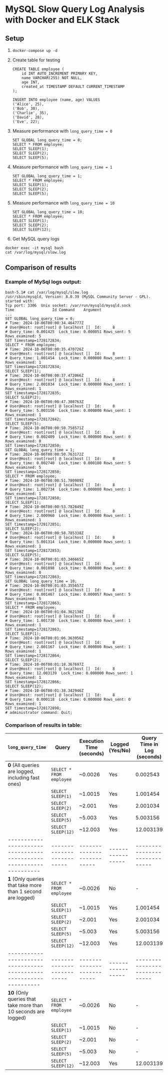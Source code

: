 # MySQL Slow Query Log Analysis with Docker and ELK Stack


## Setup
1. `docker-compose up -d`
2.  Create table for testing
    ```
    CREATE TABLE employee (
        id INT AUTO_INCREMENT PRIMARY KEY,
        name VARCHAR(255) NOT NULL,
        age INT,
        created_at TIMESTAMP DEFAULT CURRENT_TIMESTAMP
    );

    INSERT INTO employee (name, age) VALUES 
    ('Alice', 25),
    ('Bob', 30),
    ('Charlie', 35),
    ('David', 28),
    ('Eve', 22);
    ```

3. Measure performance with `long_query_time = 0`
    ```
    SET GLOBAL long_query_time = 0;
    SELECT * FROM employee;
    SELECT SLEEP(1);
    SELECT SLEEP(2);
    SELECT SLEEP(5);
    ```

4. Measure performance with `long_query_time = 1`
    ```
    SET GLOBAL long_query_time = 1;
    SELECT * FROM employee;
    SELECT SLEEP(1);
    SELECT SLEEP(2);
    SELECT SLEEP(5);
    ```

4. Measure performance with `long_query_time = 10`
    ```
    SET GLOBAL long_query_time = 10;
    SELECT * FROM employee;
    SELECT SLEEP(1);
    SELECT SLEEP(2);
    SELECT SLEEP(12);
    ```
5. Get MySQL query logs

```
docker exec -it mysql bash
cat /var/log/mysql/slow.log
```


## Comparison of results

### Example of MySql logs output:

```
bash-5.1# cat /var/log/mysql/slow.log
/usr/sbin/mysqld, Version: 8.0.39 (MySQL Community Server - GPL). started with:
Tcp port: 3306  Unix socket: /var/run/mysqld/mysqld.sock
Time                 Id Command    Argument
...
SET GLOBAL long_query_time = 0;
# Time: 2024-10-06T00:00:34.464777Z
# User@Host: root[root] @ localhost []  Id:     8
# Query_time: 0.001425  Lock_time: 0.000051 Rows_sent: 5  Rows_examined: 5
SET timestamp=1728172834;
SELECT * FROM employee;
# Time: 2024-10-06T00:00:35.470726Z
# User@Host: root[root] @ localhost []  Id:     8
# Query_time: 1.001454  Lock_time: 0.000000 Rows_sent: 1  Rows_examined: 1
SET timestamp=1728172834;
SELECT SLEEP(1);
# Time: 2024-10-06T00:00:37.472066Z
# User@Host: root[root] @ localhost []  Id:     8
# Query_time: 2.001034  Lock_time: 0.000000 Rows_sent: 1  Rows_examined: 1
SET timestamp=1728172835;
SELECT SLEEP(2);
# Time: 2024-10-06T00:00:47.308763Z
# User@Host: root[root] @ localhost []  Id:     8
# Query_time: 5.003156  Lock_time: 0.000000 Rows_sent: 1  Rows_examined: 1
SET timestamp=1728172842;
SELECT SLEEP(5);
# Time: 2024-10-06T00:00:50.758571Z
# User@Host: root[root] @ localhost []  Id:     8
# Query_time: 0.002409  Lock_time: 0.000000 Rows_sent: 0  Rows_examined: 0
SET timestamp=1728172850;
SET GLOBAL long_query_time = 1;
# Time: 2024-10-06T00:00:50.763172Z
# User@Host: root[root] @ localhost []  Id:     8
# Query_time: 0.002740  Lock_time: 0.000100 Rows_sent: 5  Rows_examined: 5
SET timestamp=1728172850;
SELECT * FROM employee;
# Time: 2024-10-06T00:00:51.780989Z
# User@Host: root[root] @ localhost []  Id:     8
# Query_time: 1.002734  Lock_time: 0.000000 Rows_sent: 1  Rows_examined: 1
SET timestamp=1728172850;
SELECT SLEEP(1);
# Time: 2024-10-06T00:00:53.782849Z
# User@Host: root[root] @ localhost []  Id:     8
# Query_time: 2.000960  Lock_time: 0.000000 Rows_sent: 1  Rows_examined: 1
SET timestamp=1728172851;
SELECT SLEEP(2);
# Time: 2024-10-06T00:00:58.785338Z
# User@Host: root[root] @ localhost []  Id:     8
# Query_time: 5.001314  Lock_time: 0.000000 Rows_sent: 1  Rows_examined: 1
SET timestamp=1728172853;
SELECT SLEEP(5);
# Time: 2024-10-06T00:01:03.346665Z
# User@Host: root[root] @ localhost []  Id:     8
# Query_time: 0.001098  Lock_time: 0.000000 Rows_sent: 0  Rows_examined: 0
SET timestamp=1728172863;
SET GLOBAL long_query_time = 10;
# Time: 2024-10-06T00:01:03.355657Z
# User@Host: root[root] @ localhost []  Id:     8
# Query_time: 0.001467  Lock_time: 0.000057 Rows_sent: 5  Rows_examined: 5
SET timestamp=1728172863;
SELECT * FROM employee;
# Time: 2024-10-06T00:01:04.362138Z
# User@Host: root[root] @ localhost []  Id:     8
# Query_time: 1.001730  Lock_time: 0.000000 Rows_sent: 1  Rows_examined: 1
SET timestamp=1728172863;
SELECT SLEEP(1);
# Time: 2024-10-06T00:01:06.363956Z
# User@Host: root[root] @ localhost []  Id:     8
# Query_time: 2.001167  Lock_time: 0.000000 Rows_sent: 1  Rows_examined: 1
SET timestamp=1728172864;
SELECT SLEEP(2);
# Time: 2024-10-06T00:01:18.367697Z
# User@Host: root[root] @ localhost []  Id:     8
# Query_time: 12.003139  Lock_time: 0.000000 Rows_sent: 1  Rows_examined: 1
SET timestamp=1728172866;
SELECT SLEEP(12);
# Time: 2024-10-06T00:01:38.342946Z
# User@Host: root[root] @ localhost []  Id:     8
# Query_time: 0.000118  Lock_time: 0.000000 Rows_sent: 0  Rows_examined: 1
SET timestamp=1728172898;
# administrator command: Quit;
```

### Comparison of results in table:

| `long_query_time`                                               | Query                    | Execution Time (seconds) | Logged (Yes/No) | Query Time in Log (seconds) |
|-----------------------------------------------------------------|--------------------------|--------------------------|-----------------|-----------------------------|
| **0** (All queries are logged, including fast ones)             | `SELECT * FROM employee`  | ~0.0026                  | Yes             | 0.002543                    |
|                                                                 | `SELECT SLEEP(1)`         | ~1.0015                  | Yes             | 1.001454                    |
|                                                                 | `SELECT SLEEP(2)`         | ~2.001                   | Yes             | 2.001034                    |
|                                                                 | `SELECT SLEEP(5)`         | ~5.003                   | Yes             | 5.003156                    |
|                                                                 | `SELECT SLEEP(12)`        | ~12.003                  | Yes             | 12.003139                   |
|-----------------------------------------------------------------|--------------------------|--------------------------|-----------------|-----------------------------|
| **1** (Only queries that take more than 1 second are logged)    | `SELECT * FROM employee`  | ~0.0026                  | No              | -                           |
|                                                                 | `SELECT SLEEP(1)`         | ~1.0015                  | Yes             | 1.001454                    |
|                                                                 | `SELECT SLEEP(2)`         | ~2.001                   | Yes             | 2.001034                    |
|                                                                 | `SELECT SLEEP(5)`         | ~5.003                   | Yes             | 5.003156                    |
|                                                                 | `SELECT SLEEP(12)`        | ~12.003                  | Yes             | 12.003139                   |
|-----------------------------------------------------------------|--------------------------|--------------------------|-----------------|-----------------------------|
| **10** (Only queries that take more than 10 seconds are logged) | `SELECT * FROM employee`  | ~0.0026                  | No              | -                           |
|                                                                 | `SELECT SLEEP(1)`         | ~1.0015                  | No              | -                           |
|                                                                 | `SELECT SLEEP(2)`         | ~2.001                   | No              | -                           |
|                                                                 | `SELECT SLEEP(5)`         | ~5.003                   | No              | -                           |
|                                                                 | `SELECT SLEEP(12)`        | ~12.003                  | Yes             | 12.003139                   |
